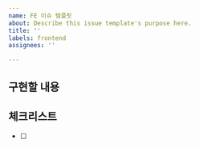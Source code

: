 ```yaml
---
name: FE 이슈 템플릿
about: Describe this issue template's purpose here.
title: ''
labels: frontend
assignees: ''

---
```


## 구현할 내용

## 체크리스트
- [ ]

